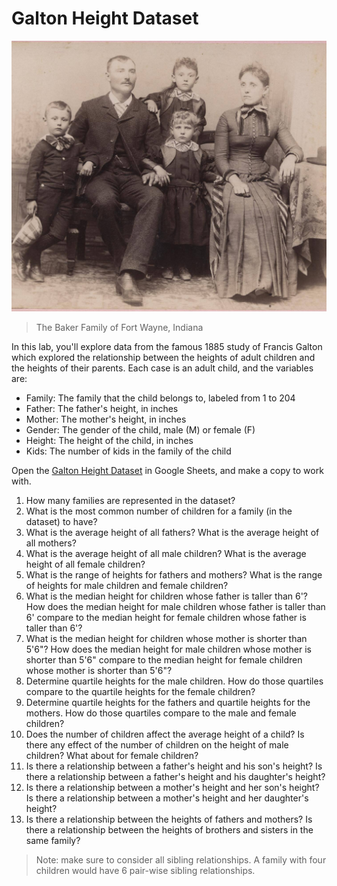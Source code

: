 # Galton Height Dataset

![Baker Family of Fort Wayne, IN - 1880's](./images/galton-1.jpg)
> The Baker Family of Fort Wayne, Indiana

In this lab, you'll explore data from the famous 1885 study of Francis Galton which explored the relationship between the heights of adult children and the heights of their parents. Each case is an adult child, and the variables are:

- Family: The family that the child belongs to, labeled from 1 to 204
- Father: The father's height, in inches
- Mother: The mother's height, in inches
- Gender: The gender of the child, male (M) or female (F)
- Height: The height of the child, in inches
- Kids: The number of kids in the family of the child

Open the [Galton Height Dataset](https://docs.google.com/spreadsheets/d/1p85mYINg5O-DODzK5VqGq8sTjTkGOXi1c5sTvgLO_HA/edit?usp=sharing) in Google Sheets, and make a copy to work with.

1. How many families are represented in the dataset?
2. What is the most common number of children for a family (in the dataset) to have?
3. What is the average height of all fathers? What is the average height of all mothers?
4. What is the average height of all male children? What is the average height of all female children?
5. What is the range of heights for fathers and mothers? What is the range of heights for male children and female children?
6. What is the median height for children whose father is taller than 6'? How does the median height for male children whose father is taller than 6' compare to the median height for female children whose father is taller than 6'?
7. What is the median height for children whose mother is shorter than 5'6"? How does the median height for male children whose mother is shorter than 5'6" compare to the median height for female children whose mother is shorter than 5'6"?
8. Determine quartile heights for the male children. How do those quartiles compare to the quartile heights for the female children?
9. Determine quartile heights for the fathers and quartile heights for the mothers. How do those quartiles compare to the male and female children?
10. Does the number of children affect the average height of a child? Is there any effect of the number of children on the height of male children? What about for female children?
11. Is there a relationship between a father's height and his son's height? Is there a relationship between a father's height and his daughter's height?
12. Is there a relationship between a mother's height and her son's height? Is there a relationship between a mother's height and her daughter's height?
13. Is there a relationship between the heights of fathers and mothers? Is there a relationship between the heights of brothers and sisters in the same family?
> Note: make sure to consider all sibling relationships. A family with four children would have 6 pair-wise sibling relationships.
